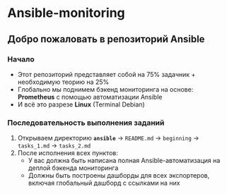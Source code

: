 # Ansible-monitoring

## Добро пожаловать в репозиторий Ansible

### Начало
- Этот репозиторий представляет собой на 75% задачник + необходимую теорию на 25%
- Глобально мы поднимем бэкенд мониторинга на основе: **Prometheus** с помощью автоматизации Ansible
- И всё это разрезе **Linux** (Terminal Debian)

### Последовательность выполнения заданий
  1. Открываем директорию **`ansible`** → `README.md` → `beginning` → `tasks_1.md` → `tasks_2.md`
  2. После исполнения всех пунктов:
      - У вас должна быть написана полная Ansible-автоматизация на деплой бэкенда мониторинга
      - Должны быть построены дашборды для всех экспортеров, включая глобальный дашборд с ссылками на них
